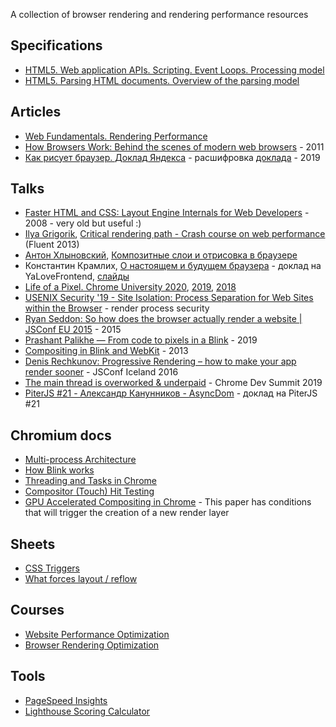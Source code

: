 A collection of browser rendering and rendering performance resources

## Specifications
- [HTML5. Web application APIs. Scripting. Event Loops. Processing model](https://html.spec.whatwg.org/multipage/webappapis.html#event-loop-processing-model)
- [HTML5. Parsing HTML documents. Overview of the parsing model](https://html.spec.whatwg.org/multipage/parsing.html#overview-of-the-parsing-model)

## Articles
- [Web Fundamentals. Rendering Performance](https://developers.google.com/web/fundamentals/performance/rendering/)
- [How Browsers Work: Behind the scenes of modern web browsers](https://www.html5rocks.com/en/tutorials/internals/howbrowserswork/) - 2011
- [Как рисует браузер. Доклад Яндекса](https://habr.com/ru/company/yandex/blog/468165/) - расшифровка [доклада](https://www.youtube.com/watch?t=6217&v=Xg-oZp0EcYc) - 2019

## Talks
- [Faster HTML and CSS: Layout Engine Internals for Web Developers](https://www.youtube.com/watch?v=a2_6bGNZ7bA) - 2008 - very old but useful :)
- [Ilya Grigorik](https://twitter.com/igrigorik), [Critical rendering path - Crash course on web performance](https://www.youtube.com/watch?v=PkOBnYxqj3k) (Fluent 2013)
- [Антон Хлыновский](https://twitter.com/subzey), [Композитные слои и отрисовка в браузере](https://www.youtube.com/watch?v=3rWwFN2ckh0)
- Константин Крамлих, [О настоящем и будущем браузера](https://www.youtube.com/watch?v=6OLVN_gprow) - доклад на YaLoveFrontend, [слайды](https://yadi.sk/i/JH5CHqg91MUcmA)
- [Life of a Pixel. Chrome University 2020](https://www.youtube.com/watch?v=PwYxv-43iM4), [2019](https://www.youtube.com/watch?v=m-J-tbAlFic), [2018](https://www.youtube.com/watch?v=zVwDTLOOSmY)
- [USENIX Security '19 - Site Isolation: Process Separation for Web Sites within the Browser](https://www.youtube.com/watch?v=YvVwrcaxxbQ) - render process security
- [Ryan Seddon: So how does the browser actually render a website | JSConf EU 2015](https://www.youtube.com/watch?v=SmE4OwHztCc) - 2015
- [Prashant Palikhe — From code to pixels in a Blink](https://www.youtube.com/watch?v=rVb0pfGFZFw) - 2019
- [Compositing in Blink and WebKit](https://www.youtube.com/watch?v=Lpk1dYdo62o) - 2013
- [Denis Rechkunov: Progressive Rendering – how to make your app render sooner](https://www.youtube.com/watch?v=aRaQe9n1lPk) - JSConf Iceland 2016
- [The main thread is overworked & underpaid](https://www.youtube.com/watch?v=7Rrv9qFMWNM) - Chrome Dev Summit 2019
- [PiterJS #21 - Александр Канунников - AsyncDom](https://www.youtube.com/watch?v=qZaby7iOVts) - доклад на PiterJS #21

## Chromium docs

- [Multi-process Architecture](https://www.chromium.org/developers/design-documents/multi-process-architecture)
- [How Blink works](https://docs.google.com/document/d/1aitSOucL0VHZa9Z2vbRJSyAIsAz24kX8LFByQ5xQnUg/)
- [Threading and Tasks in Chrome](https://chromium.googlesource.com/chromium/src/+/master/docs/threading_and_tasks.md)
- [Compositor (Touch) Hit Testing](https://www.chromium.org/developers/design-documents/compositor-hit-testing)
- [GPU Accelerated Compositing in Chrome](https://www.chromium.org/developers/design-documents/gpu-accelerated-compositing-in-chrome) - This paper has conditions that will trigger the creation of a new render layer

## Sheets

- [CSS Triggers](https://csstriggers.com/)
- [What forces layout / reflow](https://gist.github.com/paulirish/5d52fb081b3570c81e3a)

## Courses
- [Website Performance Optimization](https://classroom.udacity.com/courses/ud884)
- [Browser Rendering Optimization](https://classroom.udacity.com/courses/ud860)

## Tools

- [PageSpeed Insights](https://developers.google.com/speed/pagespeed/insights/)
- [Lighthouse Scoring Calculator](https://googlechrome.github.io/lighthouse/scorecalc/)

